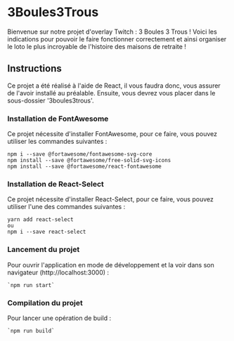 # 3Boules3Trous

Bienvenue sur notre projet d'overlay Twitch : 3 Boules 3 Trous !
Voici les indications pour pouvoir le faire fonctionner correctement et ainsi organiser le loto le plus incroyable de l'histoire des maisons de retraite !

## Instructions
Ce projet a été réalisé à l'aide de React, il vous faudra donc, vous assurer de l'avoir installé au préalable.
Ensuite, vous devrez vous placer dans le sous-dossier '3boules3trous'.

### Installation de FontAwesome 
Ce projet nécessite d'installer FontAwesome, pour ce faire, vous pouvez utiliser les commandes suivantes :
    
    npm i --save @fortawesome/fontawesome-svg-core
    npm install --save @fortawesome/free-solid-svg-icons
    npm install --save @fortawesome/react-fontawesome

### Installation de React-Select
Ce projet nécessite d'installer React-Select, pour ce faire, vous pouvez utiliser l'une des commandes suivantes :
    
    yarn add react-select
    ou
    npm i --save react-select

### Lancement du projet
Pour ouvrir l'application en mode de développement et la voir dans son navigateur (http://localhost:3000) :
    
    `npm run start`

### Compilation du projet
Pour lancer une opération de build :
    
    `npm run build`

